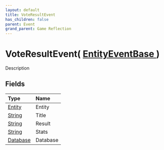 ```yaml
---
layout: default
title: VoteResultEvent
has_children: false
parent: Event
grand_parent: Game Reflection
---
```

# VoteResultEvent( [ EntityEventBase ](/riftbreaker-wiki/docs/game-reflection/events/entity_event_base/) )
Description 

## Fields

| Type | Name |
|:----------|:--------------|
| [Entity](/riftbreaker-wiki/docs/game-reflection/classes/entity/) | Entity |
| [String](/riftbreaker-wiki/docs/game-reflection/components/string/) | Title |
| [String](/riftbreaker-wiki/docs/game-reflection/components/string/) | Result |
| [String](/riftbreaker-wiki/docs/game-reflection/components/string/) | Stats |
| [Database](/riftbreaker-wiki/docs/game-reflection/components/database/) | Database |

